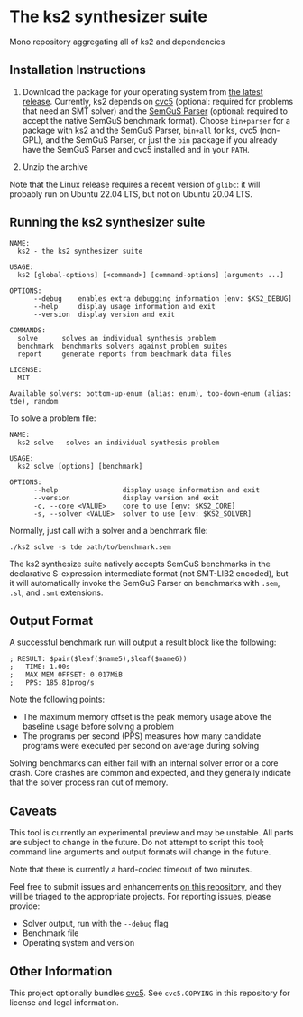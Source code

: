 # The ks2 synthesizer suite
Mono repository aggregating all of ks2 and dependencies

## Installation Instructions
1. Download the package for your operating system from [the latest release](https://github.com/kjcjohnson/ks2-mono/releases/latest). Currently,
ks2 depends on [cvc5](https://github.com/cvc5/cvc5) (optional: required for problems that need an SMT solver) and the
[SemGuS Parser](https://github.com/SemGuS-git/Semgus-Parser) (optional: required to accept the native SemGuS benchmark format).
Choose `bin+parser` for a package with ks2 and the SemGuS Parser, `bin+all` for ks, cvc5 (non-GPL), and the SemGuS Parser,
or just the `bin` package if you already have the SemGuS Parser and cvc5 installed and in your `PATH`.

2. Unzip the archive

Note that the Linux release requires a recent version of `glibc`: it will probably run on Ubuntu 22.04 LTS, but not on Ubuntu 20.04 LTS.

## Running the ks2 synthesizer suite
```
NAME:
  ks2 - the ks2 synthesizer suite

USAGE:
  ks2 [global-options] [<command>] [command-options] [arguments ...]

OPTIONS:
      --debug    enables extra debugging information [env: $KS2_DEBUG]
      --help     display usage information and exit
      --version  display version and exit

COMMANDS:
  solve      solves an individual synthesis problem
  benchmark  benchmarks solvers against problem suites
  report     generate reports from benchmark data files

LICENSE:
  MIT

Available solvers: bottom-up-enum (alias: enum), top-down-enum (alias: tde), random
```

To solve a problem file:
```
NAME:
  ks2 solve - solves an individual synthesis problem

USAGE:
  ks2 solve [options] [benchmark]

OPTIONS:
      --help                display usage information and exit
      --version             display version and exit
      -c, --core <VALUE>    core to use [env: $KS2_CORE]
      -s, --solver <VALUE>  solver to use [env: $KS2_SOLVER]
```

Normally, just call with a solver and a benchmark file:
```
./ks2 solve -s tde path/to/benchmark.sem
```

The ks2 synthesize suite natively accepts SemGuS benchmarks in the declarative S-expression intermediate format (not SMT-LIB2 encoded),
but it will automatically invoke the SemGuS Parser on benchmarks with `.sem`, `.sl`, and `.smt` extensions.

## Output Format
A successful benchmark run will output a result block like the following:
```
; RESULT: $pair($leaf($name5),$leaf($name6))
;   TIME: 1.00s
;   MAX MEM OFFSET: 0.017MiB
;   PPS: 185.81prog/s
```
Note the following points:
* The maximum memory offset is the peak memory usage above the baseline usage before solving a problem
* The programs per second (PPS) measures how many candidate programs were executed per second on average during solving

Solving benchmarks can either fail with an internal solver error or a core crash. Core crashes are common and expected, and
they generally indicate that the solver process ran out of memory.

## Caveats
This tool is currently an experimental preview and may be unstable. All parts are subject to change in the future.
Do not attempt to script this tool; command line arguments and output formats will change in the future.

Note that there is currently a hard-coded timeout of two minutes.

Feel free to submit issues and enhancements [on this repository](https://github.com/kjcjohnson/ks2-mono/issues),
and they will be triaged to the appropriate projects. For reporting issues, please provide:
* Solver output, run with the `--debug` flag
* Benchmark file
* Operating system and version

## Other Information
This project optionally bundles [cvc5](https://github.com/cvc5/cvc5). See `cvc5.COPYING` in this repository for
license and legal information.